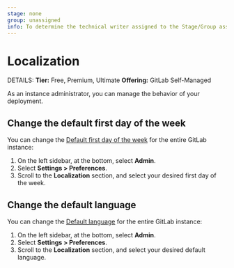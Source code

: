 ```yaml
---
stage: none
group: unassigned
info: To determine the technical writer assigned to the Stage/Group associated with this page, see https://handbook.gitlab.com/handbook/product/ux/technical-writing/#assignments
---
```


# Localization

DETAILS:
**Tier:** Free, Premium, Ultimate
**Offering:** GitLab Self-Managed

As an instance administrator, you can manage the behavior of your
deployment.

## Change the default first day of the week

You can change the [Default first day of the week](../../user/profile/preferences.md)
for the entire GitLab instance:

1. On the left sidebar, at the bottom, select **Admin**.
1. Select **Settings > Preferences**.
1. Scroll to the **Localization** section, and select your desired first day of the week.

## Change the default language

You can change the [Default language](../../user/profile/preferences.md)
for the entire GitLab instance:

1. On the left sidebar, at the bottom, select **Admin**.
1. Select **Settings > Preferences**.
1. Scroll to the **Localization** section, and select your desired default language.
